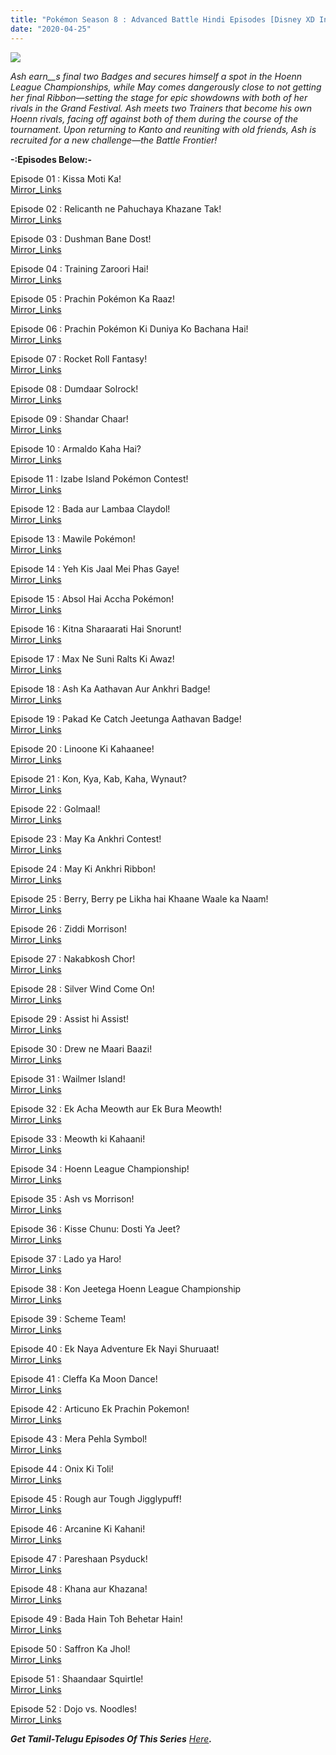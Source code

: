 ```yaml
---
title: "Pokémon Season 8 : Advanced Battle Hindi Episodes [Disney XD India/Hungama TV]"
date: "2020-04-25"
---
```


<script type="text/javascript">var app_url = 'https://gplinks.in/'; var app_api_token = 'b1d472bba476b57ae8863afba3b5b3a2a24e60eb'; var app_advert = 2; var app_domains = ["gdrivez.xyz","vickyshare.com"];</script>

  
<script src="//gplinks.in/js/full-page-script.js"></script>

[![](https://1.bp.blogspot.com/-HzFRJVX3yzI/WtGFtVBjiKI/AAAAAAAABeU/gjjVOUd-JogFpBVkHucIOzIQTfhNrkKogCLcBGAs/s400/e958024778704bc317c3afb5144183ac1.jpg)](https://1.bp.blogspot.com/-HzFRJVX3yzI/WtGFtVBjiKI/AAAAAAAABeU/gjjVOUd-JogFpBVkHucIOzIQTfhNrkKogCLcBGAs/s1600/e958024778704bc317c3afb5144183ac1.jpg)

_Ash earn__s final two Badges and secures himself a spot in the Hoenn League Championships, while May comes dangerously close to not getting her final Ribbon—setting the stage for epic showdowns with both of her rivals in the Grand Festival. Ash meets two Trainers that become his own Hoenn rivals, facing off against both of them during the course of the tournament. Upon returning to Kanto and reuniting with old friends, Ash is recruited for a new challenge—the Battle Frontier!_

**\-:Episodes Below:-**

Episode 01 : Kissa Moti Ka!  
[Mirror\_Links](https://gdrivez.xyz/view/pGQO5Gd8nw)

Episode 02 : Relicanth ne Pahuchaya Khazane Tak!  
[Mirror\_Links](https://gdrivez.xyz/view/Q88jXP5p6c)

Episode 03 : Dushman Bane Dost!  
[Mirror\_Links](https://gdrivez.xyz/view/c1qsyqLDz6)

Episode 04 : Training Zaroori Hai!  
[Mirror\_Links](https://gdrivez.xyz/view/37Oq6zm3rq)

Episode 05 : Prachin Pokémon Ka Raaz!  
[Mirror\_Links](https://gdrivez.xyz/view/aEHzYcYkAP)

Episode 06 : Prachin Pokémon Ki Duniya Ko Bachana Hai!  
[Mirror\_Links](https://gdrivez.xyz/view/DbDyMAwkaR)

Episode 07 : Rocket Roll Fantasy!  
[Mirror\_Links](https://gdrivez.xyz/view/Szt7YqgjFk)

Episode 08 : Dumdaar Solrock!  
[Mirror\_Links](https://gdrivez.xyz/view/g6qLTbDdqN)

Episode 09 : Shandar Chaar!  
[Mirror\_Links](https://gdrivez.xyz/view/K8Hh8ca7T4)

Episode 10 : Armaldo Kaha Hai?  
[Mirror\_Links](https://gdrivez.xyz/view/BsRrM5zbOw)

Episode 11 : Izabe Island Pokémon Contest!  
[Mirror\_Links](https://gdrivez.xyz/view/Fc2p5n6dTG)

Episode 12 : Bada aur Lambaa Claydol!  
[Mirror\_Links](https://gdrivez.xyz/view/feFmGErDL3)

Episode 13 : Mawile Pokémon!  
[Mirror\_Links](https://gdrivez.xyz/view/1KBet8eKnH)

Episode 14 : Yeh Kis Jaal Mei Phas Gaye!  
[Mirror\_Links](https://gdrivez.xyz/view/gd1DtNSrjD)

Episode 15 : Absol Hai Accha Pokémon!  
[Mirror\_Links](https://gdrivez.xyz/view/ZdCTRRpCGy)

Episode 16 : Kitna Sharaarati Hai Snorunt!  
[Mirror\_Links](https://gdrivez.xyz/view/SyP5E4Fwjb)

Episode 17 : Max Ne Suni Ralts Ki Awaz!  
[Mirror\_Links](https://gdrivez.xyz/view/rHCKwYLg4R)

Episode 18 : Ash Ka Aathavan Aur Ankhri Badge!  
[Mirror\_Links](https://gdrivez.xyz/view/fjxGXw1xCn)

Episode 19 : Pakad Ke Catch Jeetunga Aathavan Badge!  
[Mirror\_Links](https://gdrivez.xyz/view/MFHKwpFbnM)

Episode 20 : Linoone Ki Kahaanee!  
[Mirror\_Links](https://gdrivez.xyz/view/A0OD8DY1tN)

Episode 21 : Kon, Kya, Kab, Kaha, Wynaut?  
[Mirror\_Links](https://gdrivez.xyz/view/X0h4GD4sFX)

Episode 22 : Golmaal!  
[Mirror\_Links](https://gdrivez.xyz/view/71MbmrTNNC)

Episode 23 : May Ka Ankhri Contest!  
[Mirror\_Links](https://gdrivez.xyz/view/bEF3y4eTmY)

Episode 24 : May Ki Ankhri Ribbon!  
[Mirror\_Links](https://gdrivez.xyz/view/8L2d6QT8N1)

Episode 25 : Berry, Berry pe Likha hai Khaane Waale ka Naam!  
[Mirror\_Links](https://gdrivez.xyz/view/2OOqByQ1e5)

Episode 26 : Ziddi Morrison!  
[Mirror\_Links](https://gdrivez.xyz/view/R9gGe68mbL)

Episode 27 : Nakabkosh Chor!  
[Mirror\_Links](https://gdrivez.xyz/view/pnHzcb6fsE)

Episode 28 : Silver Wind Come On!  
[Mirror\_Links](https://gdrivez.xyz/view/WrKc3Msd3R)

Episode 29 : Assist hi Assist!  
[Mirror\_Links](https://gdrivez.xyz/view/KzqNDm3maC)

Episode 30 : Drew ne Maari Baazi!  
[Mirror\_Links](https://gdrivez.xyz/view/Hj73yEfdsn)

Episode 31 : Wailmer Island!  
[Mirror\_Links](https://gdrivez.xyz/view/Y14OLpk75S)

Episode 32 : Ek Acha Meowth aur Ek Bura Meowth!  
[Mirror\_Links](https://gdrivez.xyz/view/cDA0ryDpYE)

Episode 33 : Meowth ki Kahaani!  
[Mirror\_Links](https://gdrivez.xyz/view/Gpt7nemZsD)

Episode 34 : Hoenn League Championship!  
[Mirror\_Links](https://gdrivez.xyz/view/4trmbbbYWG)

Episode 35 : Ash vs Morrison!  
[Mirror\_Links](https://gdrivez.xyz/view/h9gkgAW5DB)

Episode 36 : Kisse Chunu: Dosti Ya Jeet?  
[Mirror\_Links](https://gdrivez.xyz/view/Rng547gjFw)

Episode 37 : Lado ya Haro!  
[Mirror\_Links](https://gdrivez.xyz/view/xXQxFreptE)

Episode 38 : Kon Jeetega Hoenn League Championship  
[Mirror\_Links](https://gdrivez.xyz/view/0DROyZGcQb)

Episode 39 : Scheme Team!  
[Mirror\_Links](https://gdrivez.xyz/view/r7C6qk3Wyw)

Episode 40 : Ek Naya Adventure Ek Nayi Shuruaat!  
[Mirror\_Links](https://gdrivez.xyz/view/cXkxZzDSTm)

Episode 41 : Cleffa Ka Moon Dance!  
[Mirror\_Links](https://gdrivez.xyz/view/c0RN76kN8R)

Episode 42 : Articuno Ek Prachin Pokemon!  
[Mirror\_Links](https://gdrivez.xyz/view/XhqaWcCqdX)

Episode 43 : Mera Pehla Symbol!  
[Mirror\_Links](https://gdrivez.xyz/view/SBzcb48aq3)

Episode 44 : Onix Ki Toli!  
[Mirror\_Links](https://gdrivez.xyz/view/bHfjcyW1tn)

Episode 45 : Rough aur Tough Jigglypuff!  
[Mirror\_Links](https://gdrivez.xyz/view/64SmZtzWdb)

Episode 46 : Arcanine Ki Kahani!  
[Mirror\_Links](https://gdrivez.xyz/view/1LHcYMLbD3)

Episode 47 : Pareshaan Psyduck!  
[Mirror\_Links](https://gdrivez.xyz/view/aEE6ndOYfz)

Episode 48 : Khana aur Khazana!  
[Mirror\_Links](https://gdrivez.xyz/view/XRB0NLYbRA)

Episode 49 : Bada Hain Toh Behetar Hain!  
[Mirror\_Links](https://gdrivez.xyz/view/aPL0FFCZsf)

Episode 50 : Saffron Ka Jhol!  
[Mirror\_Links](https://gdrivez.xyz/view/hF33Lx8ExO)

Episode 51 : Shaandaar Squirtle!  
[Mirror\_Links](https://gdrivez.xyz/view/51daz1b8qk)

Episode 52 : Dojo vs. Noodles!  
[Mirror\_Links](https://gdrivez.xyz/view/5c0eCDmnZD)

_**Get Tamil-Telugu Episodes Of This Series** [Here](http://raboninco.com/PkOf)**.**_
